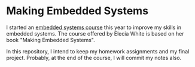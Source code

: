 # Making Embedded Systems

I started an [embedded systems course](https://classpert.com/classpertx/cohorts/making-embedded-systems) this year to improve my skills in embedded systems. The course offered by Elecia White is based on her book "Making Embedded Systems".

In this repository, I intend to keep my homework assignments and my final project. Probably, at the end of the course, I will commit my notes also.
